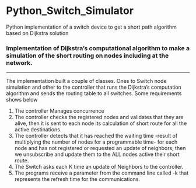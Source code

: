 # Python_Switch_Simulator
Python implementation of a switch device to get a short path algorithm based on Dijkstra solution

### Implementation of Dijkstra’s computational algorithm to make a simulation of the short routing on nodes including at the network. 


***

The implementation built a couple of classes. Ones to Switch node simulation and other to the controller that runs the Dijkstra’s computation algorithm and sends the routing table to all switches.
Some requirements shows below
1.  The controller Manages concurrence
1.  The controller checks the registered nodes and validates that they are alive, then it is sent to each node its calculation of short route for all the active destinations.
1.  The controller detects that it has reached the waiting time -result of multiplying the number of nodes for a programmable time- for each node and has not registered or requested an update of neighbors, then we unsubscribe and update them to the ALL nodes active their short route.
1. The Switch asks each K time an update of Neighbors to the controller.
1. The programs receive a parameter from the command line called -k that represents the refresh time for the communications.
